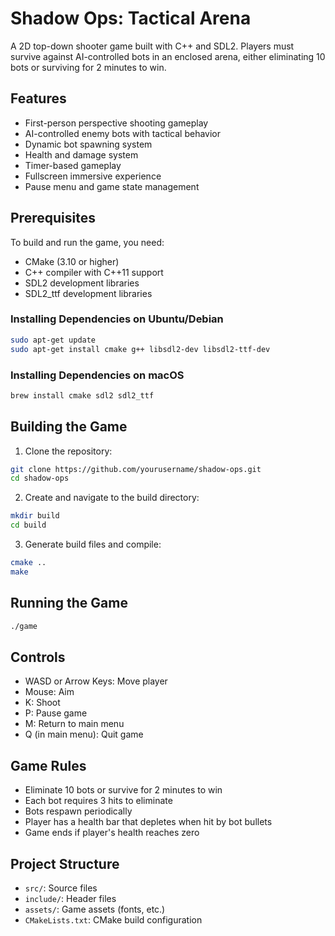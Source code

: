 # Shadow Ops: Tactical Arena

A 2D top-down shooter game built with C++ and SDL2. Players must survive against AI-controlled bots in an enclosed arena, either eliminating 10 bots or surviving for 2 minutes to win.

## Features

- First-person perspective shooting gameplay
- AI-controlled enemy bots with tactical behavior
- Dynamic bot spawning system
- Health and damage system
- Timer-based gameplay
- Fullscreen immersive experience
- Pause menu and game state management

## Prerequisites

To build and run the game, you need:

- CMake (3.10 or higher)
- C++ compiler with C++11 support
- SDL2 development libraries
- SDL2_ttf development libraries

### Installing Dependencies on Ubuntu/Debian

```bash
sudo apt-get update
sudo apt-get install cmake g++ libsdl2-dev libsdl2-ttf-dev
```
### Installing Dependencies on macOS

```bash
brew install cmake sdl2 sdl2_ttf
```

## Building the Game

1. Clone the repository:

```bash
git clone https://github.com/yourusername/shadow-ops.git
cd shadow-ops
```


2. Create and navigate to the build directory:
```bash
mkdir build
cd build
```

3. Generate build files and compile:
```bash
cmake ..
make
```

## Running the Game
```bash
./game
```


## Controls

- WASD or Arrow Keys: Move player
- Mouse: Aim
- K: Shoot
- P: Pause game
- M: Return to main menu
- Q (in main menu): Quit game

## Game Rules

- Eliminate 10 bots or survive for 2 minutes to win
- Each bot requires 3 hits to eliminate
- Bots respawn periodically
- Player has a health bar that depletes when hit by bot bullets
- Game ends if player's health reaches zero

## Project Structure

- `src/`: Source files
- `include/`: Header files
- `assets/`: Game assets (fonts, etc.)
- `CMakeLists.txt`: CMake build configuration